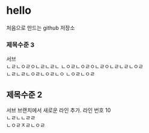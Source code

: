 # hello
처음으로 만드는 github 저장소  
### 제목수준 3 
서브  
ㄴㄹㄴㅇㄹㅇㄴㄹㄴㄹㄴ
ㄴㅇㄹㄴㅇㄹㅇㄴㄹㅇㄴㄹㄴㄹㄴㅇㄹ  
ㄴㄹㄴㄹㄴㅇㄹㄴㅇㄹㄴㅇ
ㄴㅇㄹㄴㅇㄹ  
## 제목수준 2  
서브 브랜치에서 새로운 라인 추가. 라인 번호 10  
ㄴㄹㄴㄴㄹㄹ   
ㄴㅇㄹㅈㄹㄴㅇㄹ  
